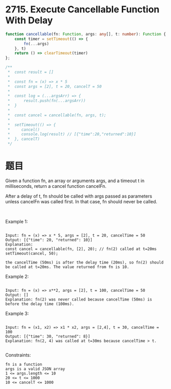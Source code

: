 # 2715. Execute Cancellable Function With Delay
```ts
function cancellable(fn: Function, args: any[], t: number): Function {
    const timer = setTimeout(() => {
        fn(...args)
    }, t)
    return () => clearTimeout(timer)
};

/**
 *  const result = []
 *
 *  const fn = (x) => x * 5
 *  const args = [2], t = 20, cancelT = 50
 *
 *  const log = (...argsArr) => {
 *      result.push(fn(...argsArr))
 *  }
 *       
 *  const cancel = cancellable(fn, args, t);
 *           
 *  setTimeout(() => {
 *     cancel()
 *     console.log(result) // [{"time":20,"returned":10}]
 *  }, cancelT)
 */
```

# 题目
Given a function fn, an array or arguments args, and a timeout t in milliseconds, return a cancel function cancelFn.

After a delay of t, fn should be called with args passed as parameters unless cancelFn was called first. In that case, fn should never be called.

 

Example 1:
```

Input: fn = (x) => x * 5, args = [2], t = 20, cancelTime = 50
Output: [{"time": 20, "returned": 10}]
Explanation: 
const cancel = cancellable(fn, [2], 20); // fn(2) called at t=20ms
setTimeout(cancel, 50);

the cancelTime (50ms) is after the delay time (20ms), so fn(2) should be called at t=20ms. The value returned from fn is 10.
```
Example 2:
```

Input: fn = (x) => x**2, args = [2], t = 100, cancelTime = 50
Output: []
Explanation: fn(2) was never called because cancelTime (50ms) is before the delay time (100ms).
```
Example 3:
```

Input: fn = (x1, x2) => x1 * x2, args = [2,4], t = 30, cancelTime = 100
Output: [{"time": 30, "returned": 8}]
Explanation: fn(2, 4) was called at t=30ms because cancelTime > t.
 
```

Constraints:
```
fn is a function
args is a valid JSON array
1 <= args.length <= 10
20 <= t <= 1000
10 <= cancelT <= 1000
```